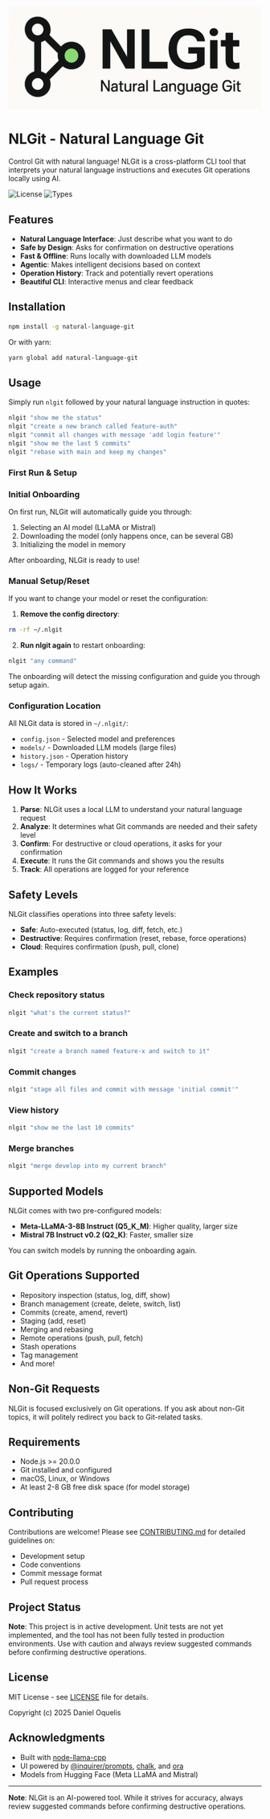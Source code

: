 ![NLGit Logo](nlgit-portrait.png)

# NLGit - Natural Language Git

Control Git with natural language! NLGit is a cross-platform CLI tool that interprets your natural language instructions and executes Git operations locally using AI.

![License](https://badgen.net/badge/color/MIT/green?label=license)
![Types](https://badgen.net/badge/color/TypeScript/blue?label=types)

## Features

- **Natural Language Interface**: Just describe what you want to do
- **Safe by Design**: Asks for confirmation on destructive operations
- **Fast & Offline**: Runs locally with downloaded LLM models
- **Agentic**: Makes intelligent decisions based on context
- **Operation History**: Track and potentially revert operations
- **Beautiful CLI**: Interactive menus and clear feedback

## Installation

```bash
npm install -g natural-language-git
```

Or with yarn:

```bash
yarn global add natural-language-git
```

## Usage

Simply run `nlgit` followed by your natural language instruction in quotes:

```bash
nlgit "show me the status"
nlgit "create a new branch called feature-auth"
nlgit "commit all changes with message 'add login feature'"
nlgit "show me the last 5 commits"
nlgit "rebase with main and keep my changes"
```

### First Run & Setup

### Initial Onboarding

On first run, NLGit will automatically guide you through:

1. Selecting an AI model (LLaMA or Mistral)
2. Downloading the model (only happens once, can be several GB)
3. Initializing the model in memory

After onboarding, NLGit is ready to use!

### Manual Setup/Reset

If you want to change your model or reset the configuration:

1. **Remove the config directory**:

```bash
rm -rf ~/.nlgit
```

2. **Run nlgit again** to restart onboarding:

```bash
nlgit "any command"
```

The onboarding will detect the missing configuration and guide you through setup again.

### Configuration Location

All NLGit data is stored in `~/.nlgit/`:

- `config.json` - Selected model and preferences
- `models/` - Downloaded LLM models (large files)
- `history.json` - Operation history
- `logs/` - Temporary logs (auto-cleaned after 24h)

## How It Works

1. **Parse**: NLGit uses a local LLM to understand your natural language request
2. **Analyze**: It determines what Git commands are needed and their safety level
3. **Confirm**: For destructive or cloud operations, it asks for your confirmation
4. **Execute**: It runs the Git commands and shows you the results
5. **Track**: All operations are logged for your reference

## Safety Levels

NLGit classifies operations into three safety levels:

- **Safe**: Auto-executed (status, log, diff, fetch, etc.)
- **Destructive**: Requires confirmation (reset, rebase, force operations)
- **Cloud**: Requires confirmation (push, pull, clone)

## Examples

### Check repository status

```bash
nlgit "what's the current status?"
```

### Create and switch to a branch

```bash
nlgit "create a branch named feature-x and switch to it"
```

### Commit changes

```bash
nlgit "stage all files and commit with message 'initial commit'"
```

### View history

```bash
nlgit "show me the last 10 commits"
```

### Merge branches

```bash
nlgit "merge develop into my current branch"
```

## Supported Models

NLGit comes with two pre-configured models:

- **Meta-LLaMA-3-8B Instruct (Q5_K_M)**: Higher quality, larger size
- **Mistral 7B Instruct v0.2 (Q2_K)**: Faster, smaller size

You can switch models by running the onboarding again.

## Git Operations Supported

- Repository inspection (status, log, diff, show)
- Branch management (create, delete, switch, list)
- Commits (create, amend, revert)
- Staging (add, reset)
- Merging and rebasing
- Remote operations (push, pull, fetch)
- Stash operations
- Tag management
- And more!

## Non-Git Requests

NLGit is focused exclusively on Git operations. If you ask about non-Git topics, it will politely redirect you back to Git-related tasks.

## Requirements

- Node.js >= 20.0.0
- Git installed and configured
- macOS, Linux, or Windows
- At least 2-8 GB free disk space (for model storage)

## Contributing

Contributions are welcome! Please see [CONTRIBUTING.md](CONTRIBUTING.md) for detailed guidelines on:

- Development setup
- Code conventions
- Commit message format
- Pull request process

## Project Status

**Note**: This project is in active development. Unit tests are not yet implemented, and the tool has not been fully tested in production environments. Use with caution and always review suggested commands before confirming destructive operations.

## License

MIT License - see [LICENSE](LICENSE) file for details.

Copyright (c) 2025 Daniel Oquelis

## Acknowledgments

- Built with [node-llama-cpp](https://github.com/withcatai/node-llama-cpp)
- UI powered by [@inquirer/prompts](https://github.com/SBoudrias/Inquirer.js), [chalk](https://github.com/chalk/chalk), and [ora](https://github.com/sindresorhus/ora)
- Models from Hugging Face (Meta LLaMA and Mistral)

---

**Note**: NLGit is an AI-powered tool. While it strives for accuracy, always review suggested commands before confirming destructive operations.
